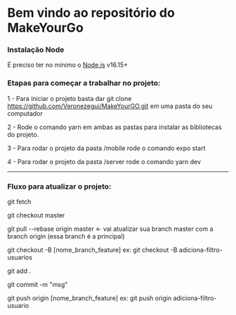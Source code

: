 # Bem vindo ao repositório do MakeYourGo

### Instalação Node
É preciso ter no mínimo o [Node.js](https://nodejs.org/) v16.15+
### Etapas para começar a trabalhar no projeto:

1 - Para iniciar o projeto basta dar git clone https://github.com/Veronezegui/MakeYourGO.git em uma pasta do seu computador

2 - Rode o comando yarn em ambas as pastas para instalar as bibliotecas do projeto.

3 - Para rodar o projeto da pasta /mobile rode o comando expo start

4 - Para rodar o projeto da pasta /server rode o comando yarn dev

____________________________________________________________________________________________________________________________

### Fluxo para atualizar o projeto:

git fetch

git checkout master 

git pull --rebase origin master   <- vai atualizar sua branch master com a branch origin (essa branch é a principal) 

git checkout -B [nome_branch_feature] ex: git checkout -B adiciona-filtro-usuarios 

git add .

git commit -m "msg"

git push origin [nome_branch_feature] ex: git push origin adiciona-filtro-usuario

